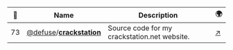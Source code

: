|:star2: | Name | Description | 🌍|
|---|---|---|---|
|73|[@defuse](https://github.com/defuse)/[**crackstation**](https://github.com/defuse/crackstation)|Source code for my crackstation.net website.|[:arrow_upper_right:](https://crackstation.net/)|

